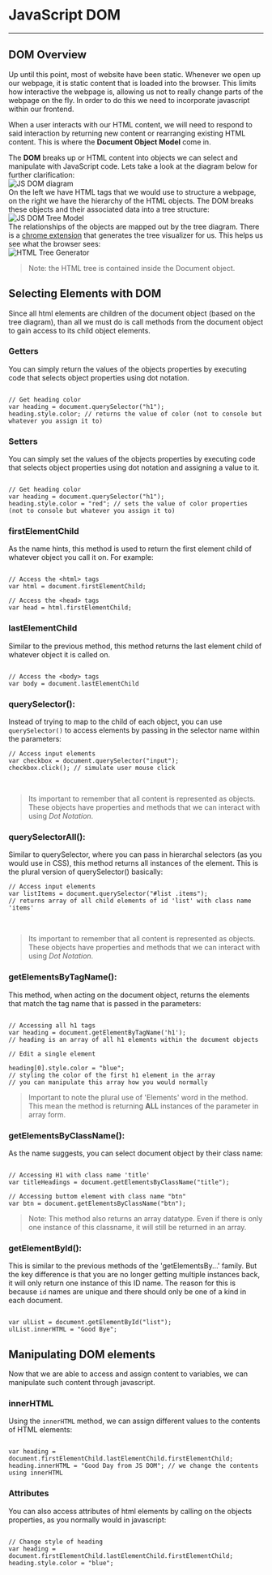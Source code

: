 # JavaScript DOM

<hr>

## DOM Overview

Up until this point, most of website have been static. Whenever we open up our webpage, it is static content that is loaded into the browser. This limits how interactive the webpage is, allowing us not to really change parts of the webpage on the fly. In order to do this we need to incorporate javascript within our frontend.

When a user interacts with our HTML content, we will need to respond to said interaction by returning new content or rearranging existing HTML content. This is where the <strong>Document Object Model</strong> come in.

The <strong>DOM</strong> breaks up or HTML content into objects we can select and manipulate with JavaScript code. Lets take a look at the diagram below for further clarification:
<br>
<img src="./img/js-dom.png" alt="JS DOM diagram">
<br>
On the left we have HTML tags that we would use to structure a webpage, on the right we have the hierarchy of the HTML objects. The DOM breaks these objects and their associated data into a tree structure:
<br>
<img src="./img/js-dom-tree.png" alt="JS DOM Tree Model">
<br>
The relationships of the objects are mapped out by the tree diagram. There is a [chrome extension](https://chrome.google.com/webstore/detail/html-tree-generator/dlbbmhhaadfnbbdnjalilhdakfmiffeg/related?hl=en-US) that generates the tree visualizer for us. This helps us see what the browser sees:
<br>
<img src="./img/html-tree-generator.png" alt="HTML Tree Generator">
<br>

<blockquote>Note: the HTML tree is contained inside the Document object.</blockquote>

## Selecting Elements with DOM

Since all html elements are children of the document object (based on the tree diagram), than all we must do is call methods from the document object to gain access to its child object elements.

### Getters

You can simply return the values of the objects properties by executing code that selects object properties using dot notation.

```

// Get heading color
var heading = document.querySelector("h1");
heading.style.color; // returns the value of color (not to console but whatever you assign it to)

```

### Setters

You can simply set the values of the objects properties by executing code that selects object properties using dot notation and assigning a value to it.

```

// Get heading color
var heading = document.querySelector("h1");
heading.style.color = "red"; // sets the value of color properties (not to console but whatever you assign it to)

```

### firstElementChild

As the name hints, this method is used to return the first element child of whatever object you call it on. For example:

```

// Access the <html> tags
var html = document.firstElementChild;

// Access the <head> tags
var head = html.firstElementChild;

```

### lastElementChild

Similar to the previous method, this method returns the last element child of whatever object it is called on.

```

// Access the <body> tags
var body = document.lastElementChild

```

### querySelector():

Instead of trying to map to the child of each object, you can use <code>querySelector()</code> to access elements by passing in the selector name within the parameters:

```
// Access input elements
var checkbox = document.querySelector("input");
checkbox.click(); // simulate user mouse click

```

<br>
<blockquote>Its important to remember that all content is represented as objects. These objects have properties and methods that we can interact with using <em>Dot Notation</em>.</blockquote>

### querySelectorAll():

Similar to querySelector, where you can pass in hierarchal selectors (as you would use in CSS), this method returns all instances of the element. This is the plural version of querySelector() basically:

```
// Access input elements
var listItems = document.querySelector("#list .items");
// returns array of all child elements of id 'list' with class name 'items'

```

<br>
<blockquote>Its important to remember that all content is represented as objects. These objects have properties and methods that we can interact with using <em>Dot Notation</em>.</blockquote>

### getElementsByTagName():

This method, when acting on the document object, returns the elements that match the tag name that is passed in the parameters:

```

// Accessing all h1 tags
var heading = document.getElementByTagName('h1');
// heading is an array of all h1 elements within the document objects

// Edit a single element

heading[0].style.color = "blue";
// styling the color of the first h1 element in the array
// you can manipulate this array how you would normally
```

<blockquote>Important to note the plural use of 'Elements' word in the method. This mean the method is returning <strong>ALL</strong> instances of the parameter in array form.</blockquote>

### getElementsByClassName():

As the name suggests, you can select document object by their class name:

```

// Accessing H1 with class name 'title'
var titleHeadings = document.getElementsByClassName("title");

// Accessing buttom element with class name "btn"
var btn = document.getElementsByClassName("btn");
```

<blockquote>Note: This method also returns an array datatype. Even if there is only one instance of this classname, it will still be returned in an array.</blockquote>

### getElementById():

This is similar to the previous methods of the 'getElementsBy...' family. But the key difference is that you are no longer getting multiple instances back, it will only return one instance of this ID name. The reason for this is because <code>id</code> names are unique and there should only be one of a kind in each document.

```

var ulList = document.getElementById("list");
ulList.innerHTML = "Good Bye";

```

## Manipulating DOM elements

Now that we are able to access and assign content to variables, we can manipulate such content through javascript.

### innerHTML

Using the <code>innerHTML</code> method, we can assign different values to the contents of HTML elements:

```

var heading = document.firstElementChild.lastElementChild.firstElementChild;
heading.innerHTML = "Good Day from JS DOM"; // we change the contents using innerHTML

```

### Attributes

You can also access attributes of html elements by calling on the objects properties, as you normally would in javascript:

```

// Change style of heading
var heading = document.firstElementChild.lastElementChild.firstElementChild;
heading.style.color = "blue";

```
